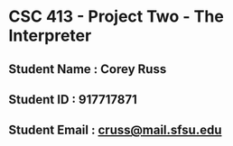 # CSC 413 - Project Two - The Interpreter

## Student Name  : Corey Russ

## Student ID    : 917717871

## Student Email : cruss@mail.sfsu.edu
